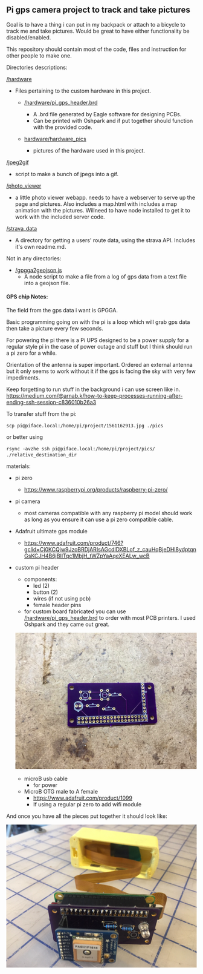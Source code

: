 ## Pi gps camera project to track and take pictures

Goal is to have a thing i can put in my backpack or attach to a bicycle to track me and take pictures.  Would be great to have either functionality be disabled/enabled.

This repository should contain most of the code, files and instruction for other people to make one.

Directories descriptions:

[/hardware](/hardware)
- Files pertaining to the custom hardware in this project.
  - [/hardware/pi_gps_header.brd](/hardware/pi_gps_header.brd)
    - A .brd file generated by Eagle software for designing PCBs.
    - Can be printed with Oshpark and if put together should function with the provided code.

  - [hardware/hardware_pics](/hardware_pics)
    - pictures of the hardware used in this project.

[/jpeg2gif](/jpeg2gif)
  - script to make a bunch of jpegs into a gif.

[/photo_viewer](/photo_viewer)
  - a little photo viewer webapp. needs to have a webserver to serve up the page and pictures. Also includes a map.html with includes a map animation with the pictures. Willneed to have node installed to get it to work with the included server code.

[/strava_data](/strava_data)
  - A directory for getting a users' route data, using the strava API. Includes it's own readme.md.

Not in any directories:
- [/gpgga2geojson.js](/gpgga2geojson.js)
  -  A node script to make a file from a log of gps data from a text file into a geojson file.



####  GPS chip Notes:

The field from the gps data i want is GPGGA.

Basic programming going on with the pi is a loop which will grab gps data then
take a picture every few seconds.  


For powering the pi there is a Pi UPS
designed to be a power supply for a regular style pi in the case of power outage
and stuff but I think should run a pi zero for a while.


Orientation of the antenna is super important.  Ordered an external antenna but it only seems to work without it if the gps is facing the sky with very few impediments.


Keep forgetting to run stuff in the background i can use screen like in. https://medium.com/@arnab.k/how-to-keep-processes-running-after-ending-ssh-session-c836010b26a3



To transfer stuff from the pi:


    scp pi@piface.local:/home/pi/project/1561162913.jpg ./pics

or better using


    rsync -avzhe ssh pi@piface.local:/home/pi/project/pics/ ./relative_destination_dir



materials:
- pi zero
  - https://www.raspberrypi.org/products/raspberry-pi-zero/
- pi camera
  - most cameras compatible with any raspberry pi model should work as long as you ensure it can use a pi zero compatible cable.
- Adafruit ultimate gps module
  - https://www.adafruit.com/product/746?gclid=Cj0KCQjw9JzoBRDjARIsAGcdIDXBLof_z_cauHqBjeDHl8ydptqnGsKCJH4B6jBIlTqc1MbjH_tWZpYaAqeXEALw_wcB
- custom pi header
  - components:
    - led (2)
    - button (2)
    - wires (if not using pcb)
    - female header pins 
  - for custom board fabricated you can use [/hardware/pi_gps_header.brd](/hardware/pi_gps_header.brd) to order with most PCB printers. I used Oshpark and they came out great.
  
  ![custom pcb](https://raw.githubusercontent.com/mpmckenna8/pi_gps_camera/master/hardware/hardware_pics/gps_pcb.png)
  - microB usb cable
    - for power
  - MicroB OTG male to A female
    - https://www.adafruit.com/product/1099
    - If using a regular pi zero to add wifi module

And once you have all the pieces put together it should look like:



![Side exploded view](https://raw.githubusercontent.com/mpmckenna8/pi_gps_camera/master/hardware/hardware_pics/proto_v1_expanded.jpg)

